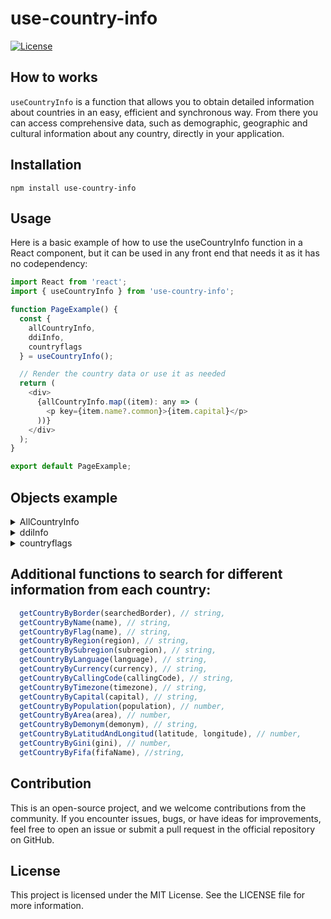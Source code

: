 # use-country-info

[![License](https://img.shields.io/badge/license-MIT-blue.svg)](https://opensource.org/licenses/MIT)

## How to works

`useCountryInfo` is a function that allows you to obtain detailed information about countries in an easy, efficient and synchronous way. From there you can access comprehensive data, such as demographic, geographic and cultural information about any country, directly in your application.

## Installation

```shell
npm install use-country-info
```

## Usage
Here is a basic example of how to use the useCountryInfo function in a React component, but it can be used in any front end that needs it as it has no codependency:

```js
import React from 'react';
import { useCountryInfo } from 'use-country-info';

function PageExample() {
  const {
    allCountryInfo,
    ddiInfo,
    countryflags
  } = useCountryInfo();

  // Render the country data or use it as needed
  return (
    <div>
      {allCountryInfo.map((item): any => (
        <p key={item.name?.common}>{item.capital}</p>
      ))}
    </div>
  );
}

export default PageExample;
```

## Objects example

<details>
<br/>
<summary> AllCountryInfo </summary>
<br/>

```js
{
    "name": {
      "common": "Jordan",
      "official": "Hashemite Kingdom of Jordan",
      "nativeName": {
        "ara": {
          "official": "المملكة الأردنية الهاشمية",
          "common": "الأردن"
        }
      }
    },
    "tld": [
      ".jo",
      "الاردن."
    ],
    "cca2": "JO",
    "ccn3": "400",
    "cca3": "JOR",
    "cioc": "JOR",
    "independent": true,
    "status": "officially-assigned",
    "unMember": true,
    "currencies": {
      "JOD": {
        "name": "Jordanian dinar",
        "symbol": "د.ا"
      }
    },
    "countryCallingCode": {
      "root": "+9",
      "suffixes": [
        "62"
      ]
    },
    "capital": [
      "Amman"
    ],
    "altSpellings": [
      "JO",
      "Hashemite Kingdom of Jordan",
      "al-Mamlakah al-Urdunīyah al-Hāshimīyah"
    ],
    "region": "Asia",
    "subregion": "Western Asia",
    "languages": {
      "ara": "Arabic"
    },
    "latlng": [
      31,
      36
    ],
    "landlocked": false,
    "borders": [
      "IRQ",
      "ISR",
      "PSE",
      "SAU",
      "SYR"
    ],
    "area": 89342,
    "demonyms": {
      "eng": {
        "f": "Jordanian",
        "m": "Jordanian"
      },
      "fra": {
        "f": "Jordanienne",
        "m": "Jordanien"
      }
    },
    "flag": "🇯🇴",
    "maps": {
      "googleMaps": "https://goo.gl/maps/ko1dzSDKg8Gsi9A98",
      "openStreetMaps": "https://www.openstreetmap.org/relation/184818"
    },
    "population": 10203140,
    "gini": {
      "2010": 33.7
    },
    "fifa": "JOR",
    "car": {
      "signs": [
        "HKJ"
      ],
      "side": "right"
    },
    "timezones": [
      "UTC+03:00"
    ],
    "continents": [
      "Asia"
    ],
    "flags": {
      "png": "https://flagcdn.com/w320/jo.png",
      "svg": "https://flagcdn.com/jo.svg",
      "alt": "The flag of Jordan is composed of three equal horizontal bands of black, white and green, with a red isosceles triangle superimposed on the hoist side of the field. This triangle has its base on the hoist end, spans about half the width of the field and bears a small seven-pointed white star at its center."
    },
    "coatOfArms": {
      "png": "https://mainfacts.com/media/images/coats_of_arms/jo.png",
      "svg": "https://mainfacts.com/media/images/coats_of_arms/jo.svg"
    },
    "startOfWeek": "sunday",
    "capitalInfo": {
      "latlng": [
        31.95,
        35.93
      ]
    },
    "postalCode": {
      "format": "#####",
      "regex": "^(\\d{5})$"
    }
  },
```
</details>

<details>
<br/>
<summary> ddiInfo </summary>
<br/>

```js
  {
    "countryCallingCode": {
      "root": "+9",
      "suffixes": [
        "62"
      ]
    },
    "flag": "🇲🇵",
    "flags": {
      "png": "https://flagcdn.com/w320/jo.png",
      "svg": "https://flagcdn.com/jo.svg",
      "alt": "The flag of Jordan is composed of three equal horizontal bands of black, white and green, with a red isosceles triangle superimposed on the hoist side of the field. This triangle has its base on the hoist end, spans about half the width of the field and bears a small seven-pointed white star at its center."
    },
  }
```
</details>


<details>
<br/>
<summary> countryflags </summary>
<br/>

```js
  {
    "name": {
      "common": "Jordan",
      "official": "Hashemite Kingdom of Jordan",
    },
    "flag": "🇲🇵",
    "flags": {
      "png": "https://flagcdn.com/w320/jo.png",
      "svg": "https://flagcdn.com/jo.svg",
      "alt": "The flag of Jordan is composed of three equal horizontal bands of black, white and green, with a red isosceles triangle superimposed on the hoist side of the field. This triangle has its base on the hoist end, spans about half the width of the field and bears a small seven-pointed white star at its center."
    },
  }
```
</details>

## Additional functions to search for different information from each country:

```js
  getCountryByBorder(searchedBorder), // string,
  getCountryByName(name), // string,
  getCountryByFlag(name), // string,
  getCountryByRegion(region), // string,
  getCountryBySubregion(subregion), // string,
  getCountryByLanguage(language), // string,
  getCountryByCurrency(currency), // string,
  getCountryByCallingCode(callingCode), // string,
  getCountryByTimezone(timezone), // string,
  getCountryByCapital(capital), // string,
  getCountryByPopulation(population), // number,
  getCountryByArea(area), // number,
  getCountryByDemonym(demonym), // string,
  getCountryByLatitudAndLongitud(latitude, longitude), // number,
  getCountryByGini(gini), // number,
  getCountryByFifa(fifaName), //string,
```

## Contribution
This is an open-source project, and we welcome contributions from the community. If you encounter issues, bugs, or have ideas for improvements, feel free to open an issue or submit a pull request in the official repository on GitHub.

## License
This project is licensed under the MIT License. See the LICENSE file for more information.

</br>
</br>
